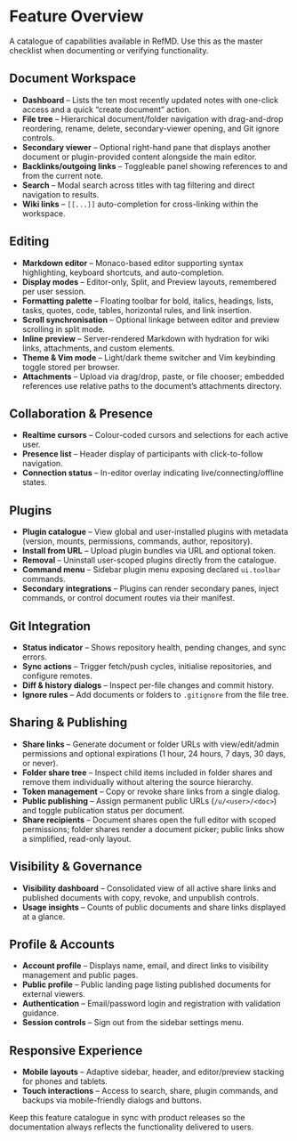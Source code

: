 # Feature Overview

A catalogue of capabilities available in RefMD. Use this as the master checklist when documenting or verifying functionality.

## Document Workspace
- **Dashboard** – Lists the ten most recently updated notes with one-click access and a quick “create document” action.
- **File tree** – Hierarchical document/folder navigation with drag-and-drop reordering, rename, delete, secondary-viewer opening, and Git ignore controls.
- **Secondary viewer** – Optional right-hand pane that displays another document or plugin-provided content alongside the main editor.
- **Backlinks/outgoing links** – Toggleable panel showing references to and from the current note.
- **Search** – Modal search across titles with tag filtering and direct navigation to results.
- **Wiki links** – `[[...]]` auto-completion for cross-linking within the workspace.

## Editing
- **Markdown editor** – Monaco-based editor supporting syntax highlighting, keyboard shortcuts, and auto-completion.
- **Display modes** – Editor-only, Split, and Preview layouts, remembered per user session.
- **Formatting palette** – Floating toolbar for bold, italics, headings, lists, tasks, quotes, code, tables, horizontal rules, and link insertion.
- **Scroll synchronisation** – Optional linkage between editor and preview scrolling in split mode.
- **Inline preview** – Server-rendered Markdown with hydration for wiki links, attachments, and custom elements.
- **Theme & Vim mode** – Light/dark theme switcher and Vim keybinding toggle stored per browser.
- **Attachments** – Upload via drag/drop, paste, or file chooser; embedded references use relative paths to the document’s attachments directory.

## Collaboration & Presence
- **Realtime cursors** – Colour-coded cursors and selections for each active user.
- **Presence list** – Header display of participants with click-to-follow navigation.
- **Connection status** – In-editor overlay indicating live/connecting/offline states.

## Plugins
- **Plugin catalogue** – View global and user-installed plugins with metadata (version, mounts, permissions, commands, author, repository).
- **Install from URL** – Upload plugin bundles via URL and optional token.
- **Removal** – Uninstall user-scoped plugins directly from the catalogue.
- **Command menu** – Sidebar plugin menu exposing declared `ui.toolbar` commands.
- **Secondary integrations** – Plugins can render secondary panes, inject commands, or control document routes via their manifest.

## Git Integration
- **Status indicator** – Shows repository health, pending changes, and sync errors.
- **Sync actions** – Trigger fetch/push cycles, initialise repositories, and configure remotes.
- **Diff & history dialogs** – Inspect per-file changes and commit history.
- **Ignore rules** – Add documents or folders to `.gitignore` from the file tree.

## Sharing & Publishing
- **Share links** – Generate document or folder URLs with view/edit/admin permissions and optional expirations (1 hour, 24 hours, 7 days, 30 days, or never).
- **Folder share tree** – Inspect child items included in folder shares and remove them individually without altering the source hierarchy.
- **Token management** – Copy or revoke share links from a single dialog.
- **Public publishing** – Assign permanent public URLs (`/u/<user>/<doc>`) and toggle publication status per document.
- **Share recipients** – Document shares open the full editor with scoped permissions; folder shares render a document picker; public links show a simplified, read-only layout.

## Visibility & Governance
- **Visibility dashboard** – Consolidated view of all active share links and published documents with copy, revoke, and unpublish controls.
- **Usage insights** – Counts of public documents and share links displayed at a glance.

## Profile & Accounts
- **Account profile** – Displays name, email, and direct links to visibility management and public pages.
- **Public profile** – Public landing page listing published documents for external viewers.
- **Authentication** – Email/password login and registration with validation guidance.
- **Session controls** – Sign out from the sidebar settings menu.

## Responsive Experience
- **Mobile layouts** – Adaptive sidebar, header, and editor/preview stacking for phones and tablets.
- **Touch interactions** – Access to search, share, plugin commands, and backups via mobile-friendly dialogs and buttons.

Keep this feature catalogue in sync with product releases so the documentation always reflects the functionality delivered to users.
